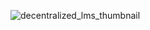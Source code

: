 ![decentralized_lms_thumbnail](https://github.com/franciscocoya/decentralized-lms/assets/56480356/22022407-8e35-404d-86ef-8e41806b667a)
